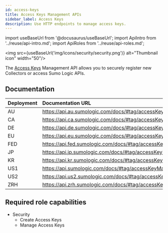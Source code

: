 ```yaml
---
id: access-keys
title: Access Keys Management APIs
sidebar_label: Access Keys
description: Use HTTP endpoints to manage access keys.
---
```


import useBaseUrl from '@docusaurus/useBaseUrl';
import ApiIntro from '../reuse/api-intro.md';
import ApiRoles from '../reuse/api-roles.md';

<img src={useBaseUrl('img/icons/security/security.png')} alt="Thumbnail icon" width="50"/>

The [Access Keys](/docs/manage/security/access-keys) Management API allows you to securely register new Collectors or access Sumo Logic APIs.

## Documentation

<ApiIntro/>

| Deployment | Documentation URL                                           |
|:------------|:------------------------------------------------------------|
| AU         | https://api.au.sumologic.com/docs/#tag/accessKeyManagement  |
| CA         | https://api.ca.sumologic.com/docs/#tag/accessKeyManagement  |
| DE         | https://api.de.sumologic.com/docs/#tag/accessKeyManagement  |
| EU         | https://api.eu.sumologic.com/docs/#tag/accessKeyManagement  |
| FED        | https://api.fed.sumologic.com/docs/#tag/accessKeyManagement |
| JP         | https://api.jp.sumologic.com/docs/#tag/accessKeyManagement  |
| KR         | https://api.kr.sumologic.com/docs/#tag/accessKeyManagement  |
| US1        | https://api.sumologic.com/docs/#tag/accessKeyManagement     |
| US2        | https://api.us2.sumologic.com/docs/#tag/accessKeyManagement |
| ZRH        | https://api.zrh.sumologic.com/docs/#tag/accessKeyManagement |

## Required role capabilities

<ApiRoles/>

* Security
    * Create Access Keys
    * Manage Access Keys
